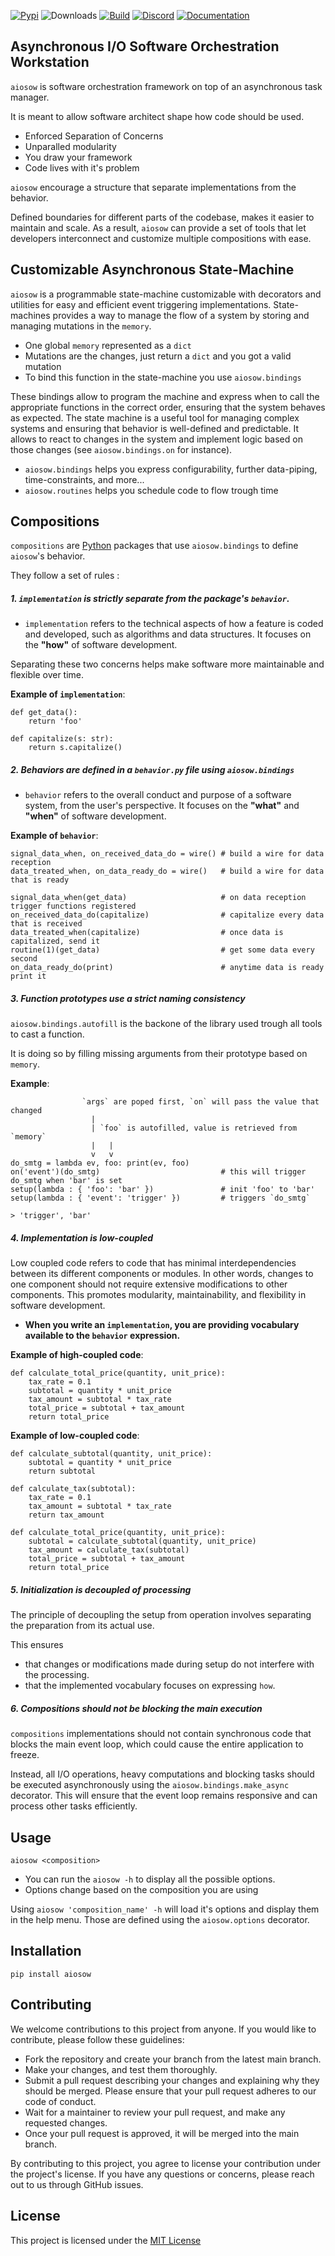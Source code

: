 [![Pypi](https://img.shields.io/pypi/v/aiosow?color=white&style=for-the-badge&logo=pypi&logoColor=white)](https://pypi.org/project/aiosow/)
![Downloads](https://img.shields.io/pypi/dd/aiosow?style=for-the-badge)
[![Build](https://img.shields.io/github/actions/workflow/status/exorde-labs/aiosow/test.yml?style=for-the-badge)](https://github.com/exorde-labs/aiosow) 
[![Discord](https://img.shields.io/discord/1085963894641664203?label=Discord%20&style=for-the-badge&logo=discord&logoColor=white&color=white)](https://discord.gg/XNbmN9zumv)
[![Documentation](https://img.shields.io/badge/-documentation-white?style=for-the-badge)](https://exorde-labs.github.io/aiosow)

## **A**synchronous **I**/**O** **S**oftware **O**rchestration **W**orkstation

`aiosow` is software orchestration framework on top of an asynchronous task manager.

It is meant to allow software architect shape how code should be used.

- Enforced Separation of Concerns 
- Unparalled modularity
- You draw your framework
- Code lives with it's problem

`aiosow` encourage a structure that separate implementations from the behavior.

Defined boundaries for different parts of the codebase, makes it easier to maintain and scale.
As a result, `aiosow` can provide a set of tools that let developers interconnect and 
customize multiple compositions with ease.

## Customizable Asynchronous State-Machine
`aiosow` is a programmable state-machine customizable with decorators and utilities for easy and efficient event triggering implementations.
State-machines provides a way to manage the flow of a system by storing and managing mutations in the `memory`. 

- One global `memory` represented as a `dict`
- Mutations are the changes, just return a `dict` and you got a valid mutation
- To bind this function in the state-machine you use `aiosow.bindings`

These bindings allow to program the machine and express when to call the appropriate functions in the correct order, ensuring that the system behaves as expected.
The state machine is a useful tool for managing complex systems and ensuring that behavior is well-defined and predictable.
It allows to react to changes in the system and implement logic based on those changes (see `aiosow.bindings.on` for instance).

- `aiosow.bindings` helps you express configurability, further data-piping, time-constraints, and more... 
- `aiosow.routines` helps you schedule code to flow trough time 

## Compositions

`compositions` are [Python](https://www.python.org/) packages that use `aiosow.bindings` to define `aiosow`'s behavior. 

They follow a set of rules :

##### 1. **`implementation` is strictly separate from the package's `behavior`.**
- `implementation` refers to the technical aspects of how a feature is coded and developed, such as algorithms and data structures. It focuses on the **"how"** of software development. 

Separating these two concerns helps make software more maintainable and flexible over time.

**Example of `implementation`**:
```
def get_data():
    return 'foo'

def capitalize(s: str):
    return s.capitalize()
```
##### 2. **Behaviors are defined in a `behavior.py` file using `aiosow.bindings`**
- `behavior` refers to the overall conduct and purpose of a software system, from the user's perspective. It focuses on the **"what"** and **"when"** of software development.

**Example of `behavior`**:
```
signal_data_when, on_received_data_do = wire() # build a wire for data reception
data_treated_when, on_data_ready_do = wire()   # build a wire for data that is ready

signal_data_when(get_data)                     # on data reception trigger functions registered
on_received_data_do(capitalize)                # capitalize every data that is received
data_treated_when(capitalize)                  # once data is capitalized, send it
routine(1)(get_data)                           # get some data every second
on_data_ready_do(print)                        # anytime data is ready print it
```

##### 3. **Function prototypes use a strict naming consistency**
`aiosow.bindings.autofill` is the backone of the library used trough all tools to cast a function.

It is doing so by filling missing arguments from their prototype based on `memory`.

**Example**:
```
                `args` are poped first, `on` will pass the value that changed
                  |
                  | `foo` is autofilled, value is retrieved from `memory`
                  |   |
                  v   v
do_smtg = lambda ev, foo: print(ev, foo)
on('event')(do_smtg)                           # this will trigger do_smtg when 'bar' is set
setup(lambda : { 'foo': 'bar' })               # init 'foo' to 'bar'
setup(lambda : { 'event': 'trigger' })         # triggers `do_smtg`

> 'trigger', 'bar'

```
##### 4. **Implementation is low-coupled**
Low coupled code refers to code that has minimal interdependencies between its different components or modules. In other words, changes to one component should not require extensive modifications to other components. This promotes modularity, maintainability, and flexibility in software development.

- **When you write an `implementation`, you are providing vocabulary available to the `behavior` expression.**

**Example of high-coupled code**:
```
def calculate_total_price(quantity, unit_price):
    tax_rate = 0.1
    subtotal = quantity * unit_price
    tax_amount = subtotal * tax_rate
    total_price = subtotal + tax_amount
    return total_price
```

**Example of low-coupled code**:
```
def calculate_subtotal(quantity, unit_price):
    subtotal = quantity * unit_price
    return subtotal

def calculate_tax(subtotal):
    tax_rate = 0.1
    tax_amount = subtotal * tax_rate
    return tax_amount

def calculate_total_price(quantity, unit_price):
    subtotal = calculate_subtotal(quantity, unit_price)
    tax_amount = calculate_tax(subtotal)
    total_price = subtotal + tax_amount
    return total_price
```
##### 5. **Initialization is decoupled of processing**

The principle of decoupling the setup from operation involves separating the preparation from its actual use. 

This ensures

- that changes or modifications made during setup do not interfere with the processing. 
- that the implemented vocabulary focuses on expressing `how`. 

##### 6. **Compositions should not be blocking the main execution**

`compositions` implementations should not contain synchronous code that blocks the main event loop, which could cause the entire application to freeze.

Instead, all I/O operations, heavy computations and blocking tasks should be executed asynchronously using the `aiosow.bindings.make_async` decorator. This will ensure that the event loop remains responsive and can process other tasks efficiently.


## Usage

```
aiosow <composition>
```

- You can run the `aiosow -h` to display all the possible options.
- Options change based on the composition you are using

Using `aiosow 'composition_name' -h` will load it's options and display them in 
the help menu. Those are defined using the `aiosow.options` decorator.

## Installation

```
pip install aiosow
```

## Contributing

We welcome contributions to this project from anyone. If you would like to contribute, please follow these guidelines:

- Fork the repository and create your branch from the latest main branch.
- Make your changes, and test them thoroughly.
- Submit a pull request describing your changes and explaining why they should be merged. Please ensure that your pull request adheres to our code of conduct.
- Wait for a maintainer to review your pull request, and make any requested changes.
- Once your pull request is approved, it will be merged into the main branch.

By contributing to this project, you agree to license your contribution under the project's license. If you have any questions or concerns, please reach out to us through GitHub issues.

## License

This project is licensed under the [MIT License](https://opensource.org/license/mit/)
